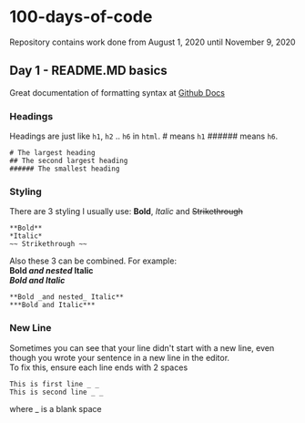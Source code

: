 # 100-days-of-code
 Repository contains work done from August 1, 2020 until November 9, 2020

## Day 1 - README.MD basics

Great documentation of formatting syntax at [Github Docs](https://docs.github.com/en/github/writing-on-github/basic-writing-and-formatting-syntax) 

### Headings

Headings are just like `h1`, `h2` .. `h6` in `html`. # means `h1` ###### means `h6`.

```
# The largest heading
## The second largest heading
###### The smallest heading
```

### Styling 

There are 3 styling I usually use: **Bold**, *Italic* and ~~Strikethrough~~

```
**Bold**
*Italic* 
~~ Strikethrough ~~
```

Also these 3 can be combined. For example:  
**Bold _and nested_ Italic**  
***Bold and Italic***
```
**Bold _and nested_ Italic**
***Bold and Italic***
```

### New Line

Sometimes you can see that your line didn't start with a new line, even though you wrote your sentence in a new line in the editor.  
To fix this, ensure each line ends with 2 spaces
```
This is first line _ _
This is second line _ _
```
where _ is a blank space



